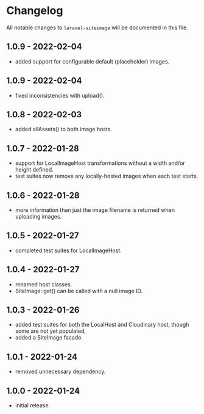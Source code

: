 # Changelog

All notable changes to `laravel-siteimage` will be documented in this file.

## 1.0.9 - 2022-02-04
- added support for configurable default (placeholder) images.

## 1.0.9 - 2022-02-04
- fixed inconsistencies with upload().

## 1.0.8 - 2022-02-03
- added allAssets() to both image hosts.

## 1.0.7 - 2022-01-28
- support for LocalImageHost transformations without a width and/or height defined.
- test suites now remove any locally-hosted images when each test starts.

## 1.0.6 - 2022-01-28
- more information than just the image filename is returned when uploading images.

## 1.0.5 - 2022-01-27
- completed test suites for LocalImageHost.

## 1.0.4 - 2022-01-27
- renamed host classes.
- SiteImage::get() can be called with a null image ID.

## 1.0.3 - 2022-01-26
- added test suites for both the LocalHost and Cloudinary host, though some are not yet populated,
- added a SiteImage facade.

## 1.0.1 - 2022-01-24
- removed unnecessary dependency.
 
## 1.0.0 - 2022-01-24
- initial release.
